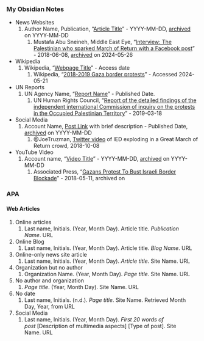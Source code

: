 ### My Obsidian Notes

- News Websites
    1. Author Name, Publication, “[Article Title]()” - YYYY-MM-DD, [archived]() on YYYY-MM-DD
        1. Mustafa Abu Sneineh, Middle East Eye, “[Interview: The Palestinian who sparked March of Return with a Facebook post](https://www.middleeasteye.net/news/interview-palestinian-who-sparked-march-return-facebook-post)” - 2018-06-08, [archived](https://web.archive.org/web/2/https://www.middleeasteye.net/news/interview-palestinian-who-sparked-march-return-facebook-post) on 2024-05-26
- Wikipedia
    1. Wikipedia, “[Webpage Title]()” - Access date
        1. Wikipedia, “[2018-2019 Gaza border protests](https://en.wikipedia.org/wiki/2018%E2%80%932019_Gaza_border_protests)” - Accessed 2024-05-21
- UN Reports
    1. UN Agency Name, “[Report Name]()” - Published Date.
        1. UN Human Rights Council, “[Report of the detailed findings of the independent international Commission of inquiry on the protests in the Occupied Palestinian Territory](https://www.ohchr.org/sites/default/files/HRBodies/HRC/RegularSessions/Session40/Documents/A_HRC_40_74_CRP2.pdf)” - 2019-03-18
- Social Media
    1. Account Name, [Post Link]() with brief description - Published Date, [archived]() on YYYY-MM-DD
        1. @JoeTruzman, [Twitter video](https://x.com/JoeTruzman/status/1049356940189392897) of IED exploding in a Great March of Return crowd, 2018-10-08
- YouTube Video
    1. Account name, “[Video Title]()” - YYYY-MM-DD, [archived]() on YYYY-MM-DD
        1. Associated Press, “[Gazans Protest To Bust Israeli Border Blockade](https://www.youtube.com/watch?v=6CxqQCfkoyA)” - 2018-05-11, archived on

### APA

#### Web Articles

1. Online articles
	1. Last name, Initials. (Year, Month Day). Article title. _Publication Name_. URL
2. Online Blog
	1. Last name, Initials. (Year, Month Day). Article title. _Blog Name_. URL
3. Online-only news site article
	1. Last name, Initials. (Year, Month Day). _Article title_. Site Name. URL
4. Organization but no author
	1. Organization Name. (Year, Month Day). _Page title_. Site Name. URL
5. No author and organization
	1. _Page title_. (Year, Month Day). Site Name. URL
6. No date
	1. Last name, Initials. (n.d.). _Page title_. Site Name. Retrieved Month Day, Year, from URL
7. Social Media
	1. Last name, Initials. (Year, Month Day). _First 20 words of post_ [Description of multimedia aspects] [Type of post]. Site Name. URL
